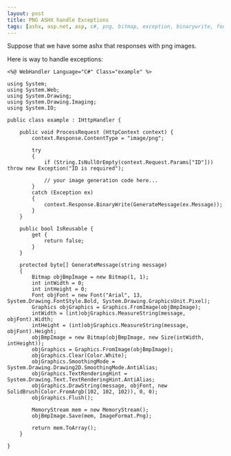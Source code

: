 ```yaml
---
layout: post
title: PNG ASHX handle Exceptions
tags: [ashx, asp.net, asp, c#, png, bitmap, exception, binarywrite, font, fontstyle, size, fromimage, drawing2d, smoothingmode, antialias, solidbrush, memorystream, imageformat]
---
```


Suppose that we have some ashx that responses with png images.

Here is way to handle exceptions:

	<%@ WebHandler Language="C#" Class="example" %>

	using System;
	using System.Web;
	using System.Drawing;
	using System.Drawing.Imaging;
	using System.IO;

	public class example : IHttpHandler {

		public void ProcessRequest (HttpContext context) {
			context.Response.ContentType = "image/png";

			try
			{
				if (String.IsNullOrEmpty(context.Request.Params["ID"])) throw new Exception("ID is required");

				// your image generation code here...
			}
			catch (Exception ex)
			{
				context.Response.BinaryWrite(GenerateMessage(ex.Message));
			}
		}

		public bool IsReusable {
			get {
				return false;
			}
		}

		protected byte[] GenerateMessage(string message)
		{
			Bitmap objBmpImage = new Bitmap(1, 1);
			int intWidth = 0;
			int intHeight = 0;
			Font objFont = new Font("Arial", 13, System.Drawing.FontStyle.Bold, System.Drawing.GraphicsUnit.Pixel);
			Graphics objGraphics = Graphics.FromImage(objBmpImage);
			intWidth = (int)objGraphics.MeasureString(message, objFont).Width;
			intHeight = (int)objGraphics.MeasureString(message, objFont).Height;
			objBmpImage = new Bitmap(objBmpImage, new Size(intWidth, intHeight));
			objGraphics = Graphics.FromImage(objBmpImage);
			objGraphics.Clear(Color.White);
			objGraphics.SmoothingMode = System.Drawing.Drawing2D.SmoothingMode.AntiAlias;
			objGraphics.TextRenderingHint = System.Drawing.Text.TextRenderingHint.AntiAlias;
			objGraphics.DrawString(message, objFont, new SolidBrush(Color.FromArgb(102, 102, 102)), 0, 0);
			objGraphics.Flush();

			MemoryStream mem = new MemoryStream();
			objBmpImage.Save(mem, ImageFormat.Png);

			return mem.ToArray();
		}

	}
